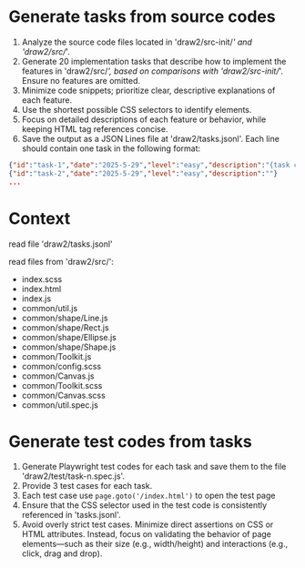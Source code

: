 # Generate tasks from source codes

1. Analyze the source code files located in 'draw2/src-init/*' and 'draw2/src/*'.
2. Generate 20 implementation tasks that describe how to implement the features in 'draw2/src/*', based on comparisons with 'draw2/src-init/*'. Ensure no features are omitted.
3. Minimize code snippets; prioritize clear, descriptive explanations of each feature.
4. Use the shortest possible CSS selectors to identify elements.
5. Focus on detailed descriptions of each feature or behavior, while keeping HTML tag references concise.
6. Save the output as a JSON Lines file at 'draw2/tasks.jsonl'. Each line should contain one task in the following format:

```json
{"id":"task-1","date":"2025-5-29","level":"easy","description":"{task content generated by LLM}"}
{"id":"task-2","date":"2025-5-29","level":"easy","description":""}
...
```

# Context
read file 'draw2/tasks.jsonl'

read files from 'draw2/src/':

* index.scss
* index.html
* index.js
* common/util.js
* common/shape/Line.js
* common/shape/Rect.js
* common/shape/Ellipse.js
* common/shape/Shape.js
* common/Toolkit.js
* common/config.scss
* common/Canvas.js
* common/Toolkit.scss
* common/Canvas.scss
* common/util.spec.js

# Generate test codes from tasks

1. Generate Playwright test codes for each task and save them to the file 'draw2/test/task-n.spec.js'.
1. Provide 3 test cases for each task.
1. Each test case use `page.goto('/index.html')` to open the test page
1. Ensure that the CSS selector used in the test code is consistently referenced in 'tasks.jsonl'.
1. Avoid overly strict test cases. Minimize direct assertions on CSS or HTML attributes. Instead, focus on validating the behavior of page elements—such as their size (e.g., width/height) and interactions (e.g., click, drag and drop).

